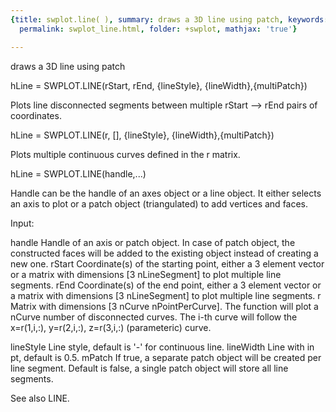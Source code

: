 ```yaml
---
{title: swplot.line( ), summary: draws a 3D line using patch, keywords: sample, sidebar: sw_sidebar,
  permalink: swplot_line.html, folder: +swplot, mathjax: 'true'}

---
```

draws a 3D line using patch
 
hLine = SWPLOT.LINE(rStart, rEnd, {lineStyle}, {lineWidth},{multiPatch})
 
Plots line disconnected segments between multiple rStart --> rEnd pairs
of coordinates.
 
hLine = SWPLOT.LINE(r, [], {lineStyle}, {lineWidth},{multiPatch})
 
Plots multiple continuous curves defined in the r matrix.
 
hLine = SWPLOT.LINE(handle,...)
 
Handle can be the handle of an axes object or a line object. It either
selects an axis to plot or a patch object (triangulated) to add vertices
and faces.
 
Input:
 
handle    Handle of an axis or patch object. In case of patch object, the
          constructed faces will be added to the existing object instead
          of creating a new one.
rStart    Coordinate(s) of the starting point, either a 3 element vector or
          a matrix with dimensions [3 nLineSegment] to plot multiple line
          segments.
rEnd      Coordinate(s) of the end point, either a 3 element vector or
          a matrix with dimensions [3 nLineSegment] to plot multiple line
          segments.
r         Matrix with dimensions [3 nCurve nPointPerCurve]. The function
          will plot a nCurve number of disconnected curves. The i-th
          curve will follow the x=r(1,i,:), y=r(2,i,:), z=r(3,i,:)
          (parameteric) curve.
 
lineStyle Line style, default is '-' for continuous line.
lineWidth Line with in pt, default is 0.5.
mPatch    If true, a separate patch object will be created per line
          segment. Default is false, a single patch object will store all
          line segments.
 
See also LINE.
 
